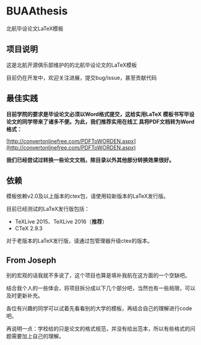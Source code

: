 # BUAAthesis

北航毕设论文LaTeX模板

## 项目说明

这是北航开源俱乐部维护的的北航毕设论文的LaTeX模板

目前仍在开发中，欢迎关注进展，提交bug/issue，甚至贡献代码

## 最佳实践

**目前学院的要求是毕设论文必须以Word格式提交，这给实用LaTeX
模板书写毕设论文的同学带来了诸多不便。为此，我们推荐实用在线工
具将PDF文档转为Word格式：**

[http://convertonlinefree.com/PDFToWORDEN.aspx](http://convertonlinefree.com/PDFToWORDEN.aspx)

**我们已经尝试过转换一些论文文档，除目录以外其他部分转换效果很好。**

## 依赖

模板依赖v2.0及以上版本的ctex包，请使用较新版本的LaTeX发行版。

目前已经测试的LaTeX发行版包括：

+ TeXLive 2015、TeXLive 2016（**推荐**）
+ CTeX 2.9.3

对于老版本的LaTeX发行版，请通过包管理器升级ctex的版本。

## From Joseph

别的宏观的话我就不多说了，这个项目也算是填补我航在这方面的一个空缺吧。

结合我个人的一些体会，将项目拆分成以下几个部分吧，当然也有一些局限，可以及时更新补充。

各位有兴趣的同学可以试着先看看别的大学的模板，再结合自己的理解进行code吧。

再说明一点：学校给的只是论文的格式规范，并没有给出范本，所以有些格式的问题需要加上自己的理解。
